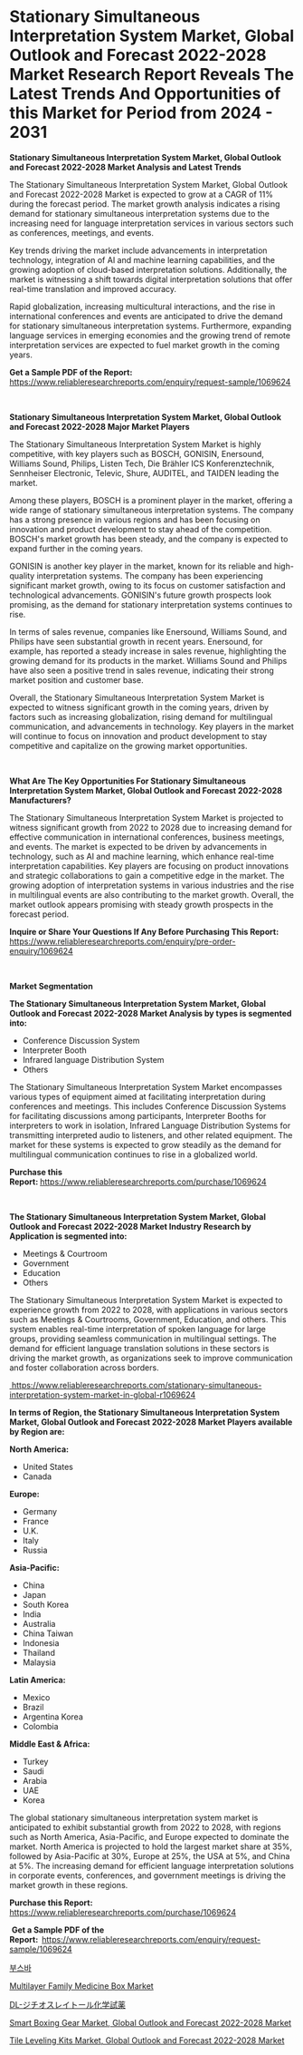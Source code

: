 <p><h1>Stationary Simultaneous Interpretation System Market, Global Outlook and Forecast 2022-2028 Market Research Report Reveals The Latest Trends And Opportunities of this Market for Period from 2024 - 2031</h1></p><p><strong>Stationary Simultaneous Interpretation System Market, Global Outlook and Forecast 2022-2028 Market Analysis and Latest Trends</strong></p>
<p><p>The Stationary Simultaneous Interpretation System Market, Global Outlook and Forecast 2022-2028 Market is expected to grow at a CAGR of 11% during the forecast period. The market growth analysis indicates a rising demand for stationary simultaneous interpretation systems due to the increasing need for language interpretation services in various sectors such as conferences, meetings, and events. </p><p>Key trends driving the market include advancements in interpretation technology, integration of AI and machine learning capabilities, and the growing adoption of cloud-based interpretation solutions. Additionally, the market is witnessing a shift towards digital interpretation solutions that offer real-time translation and improved accuracy.</p><p>Rapid globalization, increasing multicultural interactions, and the rise in international conferences and events are anticipated to drive the demand for stationary simultaneous interpretation systems. Furthermore, expanding language services in emerging economies and the growing trend of remote interpretation services are expected to fuel market growth in the coming years.</p></p>
<p><strong>Get a Sample PDF of the Report:&nbsp;</strong> <a href="https://www.reliableresearchreports.com/enquiry/request-sample/1069624">https://www.reliableresearchreports.com/enquiry/request-sample/1069624</a></p>
<p>&nbsp;</p>
<p><strong>Stationary Simultaneous Interpretation System Market, Global Outlook and Forecast 2022-2028 Major Market Players</strong></p>
<p><p>The Stationary Simultaneous Interpretation System Market is highly competitive, with key players such as BOSCH, GONISIN, Enersound, Williams Sound, Philips, Listen Tech, Die Brähler ICS Konferenztechnik, Sennheiser Electronic, Televic, Shure, AUDITEL, and TAIDEN leading the market.</p><p>Among these players, BOSCH is a prominent player in the market, offering a wide range of stationary simultaneous interpretation systems. The company has a strong presence in various regions and has been focusing on innovation and product development to stay ahead of the competition. BOSCH's market growth has been steady, and the company is expected to expand further in the coming years.</p><p>GONISIN is another key player in the market, known for its reliable and high-quality interpretation systems. The company has been experiencing significant market growth, owing to its focus on customer satisfaction and technological advancements. GONISIN's future growth prospects look promising, as the demand for stationary interpretation systems continues to rise.</p><p>In terms of sales revenue, companies like Enersound, Williams Sound, and Philips have seen substantial growth in recent years. Enersound, for example, has reported a steady increase in sales revenue, highlighting the growing demand for its products in the market. Williams Sound and Philips have also seen a positive trend in sales revenue, indicating their strong market position and customer base.</p><p>Overall, the Stationary Simultaneous Interpretation System Market is expected to witness significant growth in the coming years, driven by factors such as increasing globalization, rising demand for multilingual communication, and advancements in technology. Key players in the market will continue to focus on innovation and product development to stay competitive and capitalize on the growing market opportunities.</p></p>
<p>&nbsp;</p>
<p><strong>What Are The Key Opportunities For Stationary Simultaneous Interpretation System Market, Global Outlook and Forecast 2022-2028 Manufacturers?</strong></p>
<p><p>The Stationary Simultaneous Interpretation System Market is projected to witness significant growth from 2022 to 2028 due to increasing demand for effective communication in international conferences, business meetings, and events. The market is expected to be driven by advancements in technology, such as AI and machine learning, which enhance real-time interpretation capabilities. Key players are focusing on product innovations and strategic collaborations to gain a competitive edge in the market. The growing adoption of interpretation systems in various industries and the rise in multilingual events are also contributing to the market growth. Overall, the market outlook appears promising with steady growth prospects in the forecast period.</p></p>
<p><strong>Inquire or Share Your Questions If Any Before Purchasing This Report:</strong> <a href="https://www.reliableresearchreports.com/enquiry/pre-order-enquiry/1069624">https://www.reliableresearchreports.com/enquiry/pre-order-enquiry/1069624</a></p>
<p>&nbsp;</p>
<p><strong>Market Segmentation</strong></p>
<p><strong>The Stationary Simultaneous Interpretation System Market, Global Outlook and Forecast 2022-2028 Market Analysis by types is segmented into:</strong></p>
<p><ul><li>Conference Discussion System</li><li>Interpreter Booth</li><li>Infrared language Distribution System</li><li>Others</li></ul></p>
<p><p>The Stationary Simultaneous Interpretation System Market encompasses various types of equipment aimed at facilitating interpretation during conferences and meetings. This includes Conference Discussion Systems for facilitating discussions among participants, Interpreter Booths for interpreters to work in isolation, Infrared Language Distribution Systems for transmitting interpreted audio to listeners, and other related equipment. The market for these systems is expected to grow steadily as the demand for multilingual communication continues to rise in a globalized world.</p></p>
<p><strong>Purchase this Report:&nbsp;</strong><a href="https://www.reliableresearchreports.com/purchase/1069624">https://www.reliableresearchreports.com/purchase/1069624</a></p>
<p>&nbsp;</p>
<p><strong>The Stationary Simultaneous Interpretation System Market, Global Outlook and Forecast 2022-2028 Market Industry Research by Application is segmented into:</strong></p>
<p><ul><li>Meetings & Courtroom</li><li>Government</li><li>Education</li><li>Others</li></ul></p>
<p><p>The Stationary Simultaneous Interpretation System Market is expected to experience growth from 2022 to 2028, with applications in various sectors such as Meetings & Courtrooms, Government, Education, and others. This system enables real-time interpretation of spoken language for large groups, providing seamless communication in multilingual settings. The demand for efficient language translation solutions in these sectors is driving the market growth, as organizations seek to improve communication and foster collaboration across borders.</p></p>
<p><a href="https://www.reliableresearchreports.com/stationary-simultaneous-interpretation-system-market-in-global-r1069624">&nbsp;https://www.reliableresearchreports.com/stationary-simultaneous-interpretation-system-market-in-global-r1069624</a></p>
<p><strong>In terms of Region, the Stationary Simultaneous Interpretation System Market, Global Outlook and Forecast 2022-2028 Market Players available by Region are:</strong></p>
<p>
    <p> <strong> North America: </strong>
        <ul>
            <li>United States</li>
            <li>Canada</li>
        </ul>
        </p> 
    <p> <strong> Europe: </strong>
        <ul>
            <li>Germany</li>
            <li>France</li>
            <li>U.K.</li>
            <li>Italy</li>
            <li>Russia</li>
        </ul>
        </p> 
    <p> <strong> Asia-Pacific: </strong>
        <ul>
            <li>China</li>
            <li>Japan</li>
            <li>South Korea</li>
            <li>India</li>
            <li>Australia</li>
            <li>China Taiwan</li>
            <li>Indonesia</li>
            <li>Thailand</li>
            <li>Malaysia</li>
        </ul>
        </p> 
    <p> <strong> Latin America: </strong>
        <ul>
            <li>Mexico</li>
            <li>Brazil</li>
            <li>Argentina Korea</li>
            <li>Colombia</li>
        </ul>
        </p> 
    <p> <strong> Middle East & Africa: </strong>
        <ul>
            <li>Turkey</li>
            <li>Saudi</li>
            <li>Arabia</li>
            <li>UAE</li>
            <li>Korea</li>
        </ul>
    </p>
    </p>
<p><p>The global stationary simultaneous interpretation system market is anticipated to exhibit substantial growth from 2022 to 2028, with regions such as North America, Asia-Pacific, and Europe expected to dominate the market. North America is projected to hold the largest market share at 35%, followed by Asia-Pacific at 30%, Europe at 25%, the USA at 5%, and China at 5%. The increasing demand for efficient language interpretation solutions in corporate events, conferences, and government meetings is driving the market growth in these regions.</p></p>
<p><strong>Purchase this Report: </strong><a href="https://www.reliableresearchreports.com/purchase/1069624">https://www.reliableresearchreports.com/purchase/1069624</a></p>
<p>&nbsp;<strong>Get a Sample PDF of the Report:&nbsp;&nbsp;</strong><a href="https://www.reliableresearchreports.com/enquiry/request-sample/1069624">https://www.reliableresearchreports.com/enquiry/request-sample/1069624</a></p>
<p><strong></strong></p>
<p><p><a href="https://github.com/GabrielBlanda5656/Market-Research-Report-List-1/blob/main/622887379583.md">부스바</a></p><p><a href="https://issuu.com/reportprime-2/docs/multilayer-family-medicine-box-market-size-2030.pp">Multilayer Family Medicine Box Market</a></p><p><a href="https://github.com/EstelWisozk1/Market-Research-Report-List-1/blob/main/180910985968.md">DL-ジチオスレイトール化学試薬</a></p><p><a href="https://github.com/lubmix/Market-Research-Report-List-2/blob/main/smart-boxing-gear-market-global-outlook-and-forecast-2022-2028-market.md">Smart Boxing Gear Market, Global Outlook and Forecast 2022-2028 Market</a></p><p><a href="https://github.com/joannagoyvaerts/Market-Research-Report-List-2/blob/main/tile-leveling-kits-market-global-outlook-and-forecast-2022-2028-market.md">Tile Leveling Kits Market, Global Outlook and Forecast 2022-2028 Market</a></p></p>